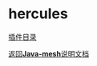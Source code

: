 # hercules

[插件目录](../../javamesh-plugins/javamesh-hercules)

[定位 是什么]: todo
[功能 做什么]: todo
[使用方式 怎么做]: todo

[返回**Java-mesh**说明文档](../../README.md)
